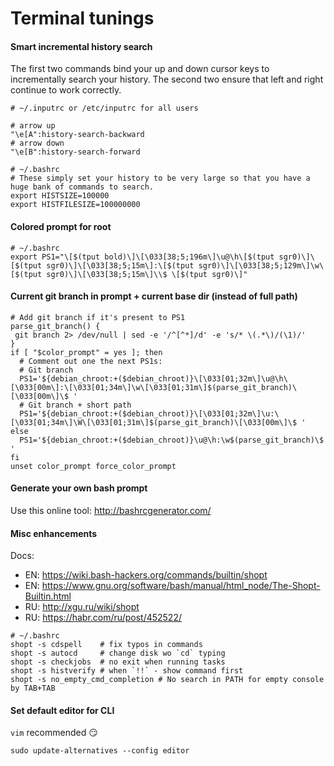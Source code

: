 # Terminal tunings
#### Smart incremental history search
The first two commands bind your up and down cursor keys to incrementally search your history. 
The second two ensure that left and right continue to work correctly.
```shell script
# ~/.inputrc or /etc/inputrc for all users

# arrow up
"\e[A":history-search-backward
# arrow down
"\e[B":history-search-forward

# ~/.bashrc
# These simply set your history to be very large so that you have a huge bank of commands to search.
export HISTSIZE=100000
export HISTFILESIZE=100000000
```


#### Colored prompt for root 
```shell script
# ~/.bashrc
export PS1="\[$(tput bold)\]\[\033[38;5;196m\]\u@\h\[$(tput sgr0)\]\[$(tput sgr0)\]\[\033[38;5;15m\]:\[$(tput sgr0)\]\[\033[38;5;129m\]\w\[$(tput sgr0)\]\[\033[38;5;15m\]\\$ \[$(tput sgr0)\]"
```


#### Current git branch in prompt + current base dir (instead of full path)
```shell script
# Add git branch if it's present to PS1
parse_git_branch() {
 git branch 2> /dev/null | sed -e '/^[^*]/d' -e 's/* \(.*\)/(\1)/'
}
if [ "$color_prompt" = yes ]; then
  # Comment out one the next PS1s:
  # Git branch
  PS1='${debian_chroot:+($debian_chroot)}\[\033[01;32m\]\u@\h\[\033[00m\]:\[\033[01;34m\]\w\[\033[01;31m\]$(parse_git_branch)\[\033[00m\]\$ '
  # Git branch + short path
  PS1='${debian_chroot:+($debian_chroot)}\[\033[01;32m\]\u:\[\033[01;34m\]\W\[\033[01;31m\]$(parse_git_branch)\[\033[00m\]\$ '
else
  PS1='${debian_chroot:+($debian_chroot)}\u@\h:\w$(parse_git_branch)\$ '
fi
unset color_prompt force_color_prompt
```


#### Generate your own bash prompt
Use this online tool: http://bashrcgenerator.com/


#### Misc enhancements
Docs:
+ EN: https://wiki.bash-hackers.org/commands/builtin/shopt
+ EN: https://www.gnu.org/software/bash/manual/html_node/The-Shopt-Builtin.html
+ RU: http://xgu.ru/wiki/shopt
+ RU: https://habr.com/ru/post/452522/

```shell script
# ~/.bashrc
shopt -s cdspell    # fix typos in commands
shopt -s autocd     # change disk wo `cd` typing
shopt -s checkjobs  # no exit when running tasks
shopt -s histverify # when `!!` - show command first
shopt -s no_empty_cmd_completion # No search in PATH for empty console by TAB+TAB
```


#### Set default editor for CLI
`vim` recommended 😏
```shell script
sudo update-alternatives --config editor
```
